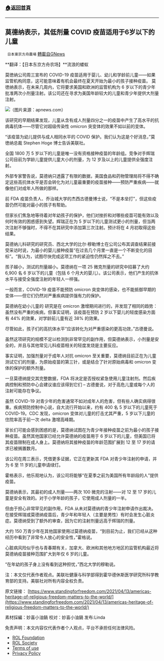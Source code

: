 ###  [:house:返回首頁](https://github.com/ourhimalayas/txt)
---


## 莫德纳表示，其低剂量 COVID 疫苗适用于6岁以下的儿童
` 日本東京方舟農場` [轉載自GNews](https://gnews.org/zh-hans/2232356/)

**翻译：【日本东京方舟农场】**流浪的蝼蚁

莫徳纳公司周三宣布的 COVID-19 疫苗适用于婴儿、幼儿和学龄前儿童——如果监管机构同意，这可能意味着有机会最终在夏天开始为最小的孩子接种疫苗。
莫徳纳表示，在未来几周内，它将要求美国和欧洲的监管机构为 6 岁以下的青少年批准两次小剂量注射。该公司还在寻求为美国年龄较大的儿童和青少年提供大剂量注射。

![](https://assets.gnews.org/wp-content/uploads/2022/03/0-24.png)（图片来源：apnews.com）

该研究的早期结果发现，儿童从含有成人剂量四分之一的疫苗中产生了高水平的抗病毒抗体——尽管它对超级传染性 omicron 突变体的效果不如以前的变体。

“该疫苗为幼儿提供与成人相同水平的 COVID 保护。我们认为这是个好消息，”莫徳纳总裁 Stephen Hoge 博士告诉美联社。

全国 1800 万 5 岁以下的儿童是唯一没有资格接种疫苗的年龄组。竞争对手辉瑞公司目前为学龄儿童提供儿童大小的剂量，为 12 岁及以上的儿童提供全强度注射。

外部专家警告说，莫德纳只透露了有限的数据，美国食品和药物管理局将不得不确定这些高抗体水平是否会转化为对儿童最重要的疫苗接种——预防严重疾病——就像他们对成年人所做的那样。

前 FDA 疫苗负责人、乔治城大学的杰西古德曼博士说，“不是本垒打”，但这些疫苗仍然可能对最小的孩子有帮助。

但家长们焦急地等待着对年幼孩子的保护，他们对挫折和对哪些疫苗可能有效以及何时有效的困惑感到失望。辉瑞正在为 5 岁以下的儿童测试更小的剂量，但当两次注射不够强时，不得不在其研究中添加第三次注射。预计将在 4 月初取得这些结果。

莫德纳儿科研究的研究员、西北大学的比尔·穆勒博士在公司公布其调查结果前接受采访时说，为最小的婴儿接种疫苗“在过去几个月里一直是一个不断变化的目标”。“我认为，试图尽快完成这项工作的紧迫性仍然挥之不去。”

孩子越小，测试的剂量越小。莫德纳在一项 25 微克剂量的研究中招募了大约 6,900 名 6 岁以下的儿童（包括 6 个月大的婴儿）。该公司表示，他们产生的抗体水平与接受全强度注射的年轻人一样强。

一般而言，COVID-19 疫苗不能预防 omicron 突变体的感染，也不能抵御早期的变体——但它们仍然对严重疾病提供强有力的保护。

莫德纳在幼小儿童的 研究是在 omicron 激增期间进行的，并发现了相同的趋势：虽然没有严重的疾病，但事实证明，该疫苗在预防 2 岁以下婴儿的轻度感染方面有 44% 的效果，对学龄前儿童有近 38% 的效果。

尽管如此，孩子们的高抗体水平“应该转化为对严重感染的更高功效，”古德曼说。

虽然这项研究的规模不足以检测到非常罕见的副作用，但莫德纳表示，小剂量是安全的，并且与其他常见儿科疫苗相关的轻度发烧是主要反应。

事实证明，加强剂量对于成年人对抗 omicron 至关重要，莫德纳目前正在为儿童测试它们的剂量，为原始疫苗的第三针，或是结合了针对原始病毒和 omicron 变体的保护的额外剂量。

一旦莫德纳提交其完整数据，FDA 将决定是否授权紧急使用儿童注射剂。然后疾病控制和预防中心会建议谁应该得到它们 – 古德曼说，对于高危儿童或每个人的注射可能存在争议。

虽然 COVID-19 对青少年的危害通常不如对成年人的危害，但有些人确实病得很重。疾病预防控制中心说，自大流行开始以来，约有 400 名 5 岁以下的儿童死于 COVID-19。CDC 发现，omicron 变体对儿童的打击尤其严重，5 岁以下儿童的住院率高于前一次 delta 激增高峰期。

家长们可能会感到困惑的是，莫德纳试图在为青少年接种疫苗之前为最小的孩子接种疫苗。虽然其他国家已经允许莫德纳的疫苗用于 6 岁以下的儿童，但美国已将其疫苗限制在成人身上。莫德纳将其接种疫苗的年龄范围扩展到 12 至 17 岁的请求已被搁置数月。

该公司在周三表示，凭借更多证据，它正在更新其 FDA 对青少年注射的申请，并为 6 至 11 岁的儿童申请绿灯。

霍格表示，他乐观地认为，该公司将能够“在夏季之前为美国所有年龄段的人”提供疫苗。

莫德纳表示，其最初的成人剂量——两次 100 微克的注射——对 12 至 17 岁的儿童是安全有效的。对于小学年龄的孩子，它使用成人剂量的一半。

但由于担心非常罕见的副作用，FDA 从未对莫德纳的青少年注射申请作出裁决。在接受辉瑞或莫德纳疫苗后，青少年和年轻人（主要是男性）有时会发生心脏炎症。莫德纳受到了额外的审查，因为它的注射剂量远高于辉瑞的剂量。

大约 150 万青少年在其他国家使用过莫德纳疫苗，“到目前为止，我们已经从这种经历中看到了非常令人放心的安全性，”霍格说。

心脏病风险似乎也与青春期有关，加拿大、欧洲和其他地方地区的监管机构最近将莫德纳疫苗接种范围扩大到年仅 6 岁的儿童。

“在年幼的孩子身上没有看到这种担忧，”西北大学的穆勒说。

注：本文仅代表作者观点。美联社健康与科学部得到霍华德休斯医学研究所科学教育部的支持。美联社对所有内容全权负责。

原文链接：
[https://www.standingforfreedom.com/2021/04/13/americas-heritage-of-religious-freedom-matters-to-the-world/](https://www.standingforfreedom.com/2021/04/13/americas-heritage-of-religious-freedom-matters-to-the-world/)

素材採編：妙喜小油鍋
校对：妙喜小油鍋
发布:Linda

 

免责声明：本文内容仅代表作者个人观点，平台不承担任何法律风险。

- [ROL Foundation](https://rolfoundation.org/)
- [ROL Society](https://rolsociety.org/)
- [Terms of use](https://gnews.org/terms-of-use-3/)
- [Privacy Policy](https://gnews.org/privacy-policy/)
